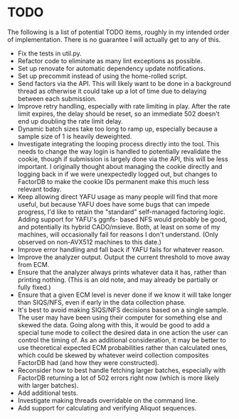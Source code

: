 # TODO

The following is a list of potential TODO items, roughly in my intended order of
implementation. There is no guarantee I will actually get to any of this.

* Fix the tests in util.py.
* Refactor code to eliminate as many lint exceptions as possible.
* Set up renovate for automatic dependency update notifications.
* Set up precommit instead of using the home-rolled script.
* Send factors via the API. This will likely want to be done in a background
  thread as otherwise it could take up a lot of time due to delaying between
  each submission.
* Improve retry handling, especially with rate limiting in play. After the rate
  limit expires, the delay should be reset, so an immediate 502 doesn't end up
  doubling the rate limit delay.
* Dynamic batch sizes take too long to ramp up, especially because a sample size
  of 1 is heavily deweighted.
* Investigate integrating the looping process directly into the tool. This needs
  to change the way login is handled to potentially revalidate the cookie, though
  if submission is largely done via the API, this will be less important. I
  originally thought about managing the cookie directly and logging back in if we
  were unexpectedly logged out, but changes to FactorDB to make the cookie IDs
  permanent make this much less relevant today.
* Keep allowing direct YAFU usage as many people will find that more useful, but
  because YAFU does have some bugs that can impede progress, I'd like to retain
  the "standard" self-managed factoring logic. Adding support for YAFU's ggnfs-
  based NFS would probably be good, and potentially its hybrid CADO/msieve. Both,
  at least on some of my machines, will occasionally fail for reasons I don't
  understand. (Only observed on non-AVX512 machines to this date.)
* Improve error handling and fall back if YAFU fails for whatever reason.
* Improve the analyzer output. Output the current threshold to move away from ECM.
* Ensure that the analyzer always prints whatever data it has, rather than printing
  nothing. (This is an old note, and may already be partially or fully fixed.)
* Ensure that a given ECM level is never done if we know it will take longer than
  SIQS/NFS, even if early in the data collection phase.
* It's best to avoid making SIQS/NFS decisions based on a single sample. The user
  may have been using their computer for something else and skewed the data.
  Going along with this, it would be good to add a special tune mode to collect
  the desired data in one action the user can control the timing of. As an
  additional consideration, it may be better to use theoretical expected ECM
  probabilities rather than calculated ones, which could be skewed by whatever
  weird collection composites FactorDB had (and how they were constructed).
* Reconsider how to best handle fetching larger batches, especially with FactorDB
  returning a lot of 502 errors right now (which is more likely with larger batches).
* Add additional tests.
* Investigate making threads overridable on the command line.
* Add support for calculating and verifying Aliquot sequences.

